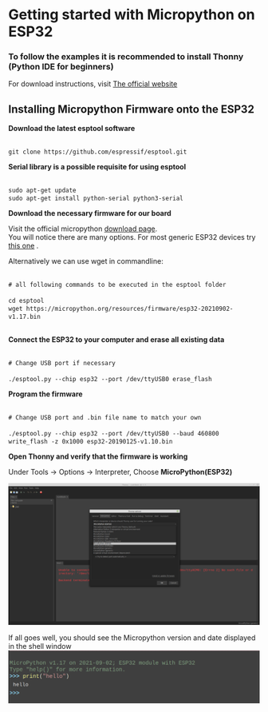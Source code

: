 # Getting started with Micropython on ESP32

### To follow the examples it is recommended to install Thonny (Python IDE for beginners)

For download instructions, visit [The official website](https://thonny.org "Official Thonny Website")

## Installing Micropython Firmware onto the ESP32

**Download the latest esptool software**

```shell

git clone https://github.com/espressif/esptool.git

```

**Serial library is a possible requisite for using esptool**

```shell

sudo apt-get update
sudo apt-get install python-serial python3-serial

```


**Download the necessary firmware for our board**

Visit the official micropython [download page](https://micropython.org/download/). <br />
You will notice there are many options. For most generic ESP32 devices try [this one](https://micropython.org/download/esp32/) .

Alternatively we can use wget in commandline:

```shell

# all following commands to be executed in the esptool folder

cd esptool
wget https://micropython.org/resources/firmware/esp32-20210902-v1.17.bin


```

**Connect the ESP32 to your computer and erase all existing data**

```shell

# Change USB port if necessary

./esptool.py --chip esp32 --port /dev/ttyUSB0 erase_flash

```
**Program the firmware**

```shell

# Change USB port and .bin file name to match your own

./esptool.py --chip esp32 --port /dev/ttyUSB0 --baud 460800 write_flash -z 0x1000 esp32-20190125-v1.10.bin

```

**Open Thonny and verify that the firmware is working**

Under Tools -> Options -> Interpreter, Choose __MicroPython(ESP32)__

![Thonny-options](images/thonny-options.png)

If all goes well, you should see the Micropython version and date displayed in the shell window
![Thonny-verify](images/thonny-verify.png)




